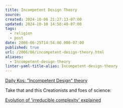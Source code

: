 ```yaml
---
title: Incompetent Design Theory
source: 
created: 2024-10-06 21:27:13-07:00
updated: 2024-10-10 14:58:40-07:00
tags:
  - religion
  - post
date: 2006-06-25T14:54:00.000-07:00
published: true
url: /2006/06/incompetent-design-theory.html
aliases:
  - Incompetent-design-theory
linter-yaml-title-alias: Incompetent-design-theory
---
```



[Daily Kos: "Incompetent Design" theory](https://www.dailykos.com/storyonly/2005/12/8/141418/264 "Daily Kos: ")  
  
Take that and this Creationists and foes of science:  
  
[Evolution of 'irreducible complexity' explained](https://www.eurekalert.org/pub_releases/2006-04/uoo-eo040406.php "Evolution of 'irreducible complexity' explained")